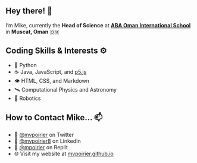 ## Hey there! 👋
I’m Mike, currently the **Head of Science** at **[ABA Oman International School](http://www.abaoman.org)** in **Muscat, Oman** 🇴🇲

## Coding Skills & Interests ⚙️
- 🐍 Python
- ☕ Java, JavaScript, and [p5.js](https://p5js.org/)
- 👁️ HTML, CSS, and Markdown
- 🛰 Computational Physics and Astronomy
- 🤖 Robotics

## How to Contact Mike... 📫
- 🦆 [@mvpoirier](https://twitter.com/mvpoirier) on Twitter
- 🔗 [@mvpoirier8](https://www.linkedin.com/in/mvpoirier8) on LinkedIn
- 💾 [@mpoirier](https://replit.com/@mpoirier) on Replit
- 🌐 Visit my website at [mvpoirier.github.io](https://mvpoirier.github.io/)

<!--
<img src="https://user-images.githubusercontent.com/1549257/133894864-bc8fba9f-deb9-4f64-a648-00cd523dee03.gif" width="100" height="100">  
![doge](https://user-images.githubusercontent.com/1549257/133894864-bc8fba9f-deb9-4f64-a648-00cd523dee03.gif)
- 🔭 Focused on **student engagement in DP physics and coding**!
- 👯 I’d like to collaborate on **DP Computer Science** resources and teaching strategies
- 🤔 I’m looking for help with ...
- 💬 Ask me about ...
- ⚡ Fun fact: ...
- ⚙️🪐 Jypter
- 👁️ SASS, CSS, Stylus
- 💽 MySQL, SQL, Mongo
- 📫 How to reach me: **[Twitter](https://twitter.com/mvpoirier)**, **[LinkedIn](https://www.linkedin.com/in/mvpoirier8/)**, **[Replit](https://replit.com/@mpoirier)**, and my **[Blog](https://mvpoirier.github.io/)**
-->
